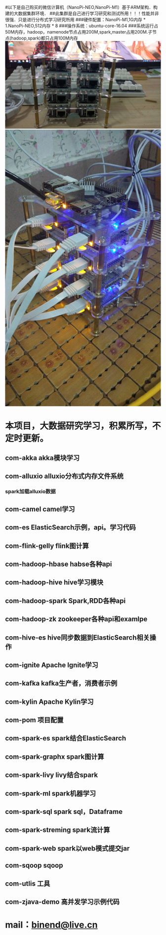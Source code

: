 
#以下是自己购买的微信计算机（NanoPi-NEO,NanoPi-M1）基于ARM架构．构建的大数据集群环境．
##此集群是自己进行学习研究和测试所用！！！性能并非很强．只是进行分布式学习研究所用
###硬件配置：NanoPi-M1,1G内存 * 1.NanoPi-NEO,512内存 * 8
###操作系统：ubuntu-core-16.04
###系统运行占50M内存，hadoop，namenode节点占用200M,spark,master占用200M.子节点(hadoop,spark)都只占用100M内存
![image](https://github.com/titainic/doc/blob/master/image/IMG_20170209_205102.jpg)
![image](https://github.com/titainic/doc/blob/master/image/IMG_20170214_203853.jpg)

# 本项目，大数据研究学习，积累所写，不定时更新。
## com-akka         akka模块学习
## com-alluxio      alluxio分布式内存文件系统
### spark加载alluxio数据
## com-camel        camel学习
## com-es           ElasticSearch示例，api。学习代码
## com-flink-gelly  flink图计算
## com-hadoop-hbase habse各种api
## com-hadoop-hive  hive学习模块
## com-hadoop-spark Spark,RDD各种api
## com-hadoop-zk    zookeeper各种api和examlpe
## com-hive-es      hive同步数据到ElasticSearch相关操作
## com-ignite       Apache Ignite学习
## com-kafka        kafka生产者，消费者示例
## com-kylin        Apache Kylin学习
## com-pom          项目配置
## com-spark-es     spark结合ElasticSearch
## com-spark-graphx spark图计算
## com-spark-livy   livy结合spark
## com-spark-ml     spark机器学习
## com-spark-sql    spark sql，Dataframe
## com-spark-streming   spark流计算
## com-spark-web    spark以web模式提交jar
## com-sqoop        sqoop
## com-utlis        工具
## com-zjava-demo   高并发学习示例代码

# mail：binend@live.cn
